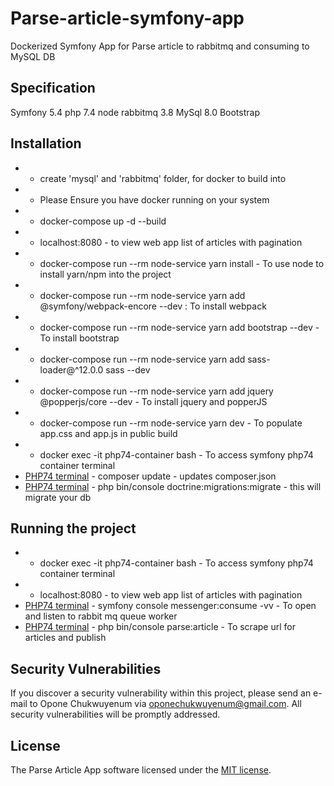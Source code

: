 # Parse-article-symfony-app
Dockerized Symfony App for Parse article to rabbitmq and consuming to MySQL DB

## Specification
  Symfony 5.4
  php 7.4
  node
  rabbitmq 3.8
  MySql 8.0
  Bootstrap
  
## Installation
  - - create 'mysql' and 'rabbitmq' folder, for docker to build into
  - - Please Ensure you have docker running on your system
  - - docker-compose up -d --build
  - - localhost:8080 - to view web app list of articles with pagination
  - - docker-compose run --rm node-service yarn install - To use node to install yarn/npm into the project
  - - docker-compose run --rm node-service yarn add @symfony/webpack-encore --dev : To install webpack
  - - docker-compose run --rm node-service yarn add bootstrap --dev - To install bootstrap
  - - docker-compose run --rm node-service yarn add sass-loader@^12.0.0 sass --dev
  - - docker-compose run --rm node-service yarn add jquery @popperjs/core --dev - To install jquery and popperJS
  - - docker-compose run --rm node-service yarn dev - To populate app.css and app.js in public build
  - - docker exec -it php74-container bash - To access symfony php74 container terminal
  - [PHP74 terminal]() - composer update - updates composer.json
  - [PHP74 terminal]() - php bin/console doctrine:migrations:migrate - this will migrate your db
  

## Running the project
  - - docker exec -it php74-container bash - To access symfony php74 container terminal
  - - localhost:8080 - to view web app list of articles with pagination
  - [PHP74 terminal]() - symfony console messenger:consume -vv - To open and listen to rabbit mq queue worker
  - [PHP74 terminal]() - php bin/console parse:article - To scrape url for articles and publish

## Security Vulnerabilities

If you discover a security vulnerability within this project, please send an e-mail to Opone Chukwuyenum via [oponechukwuyenum@gmail.com](mailto:oponechukwuyenum@gmail.com). All security vulnerabilities will be promptly addressed.

## License

The Parse Article App software licensed under the [MIT license](https://opensource.org/licenses/MIT).

